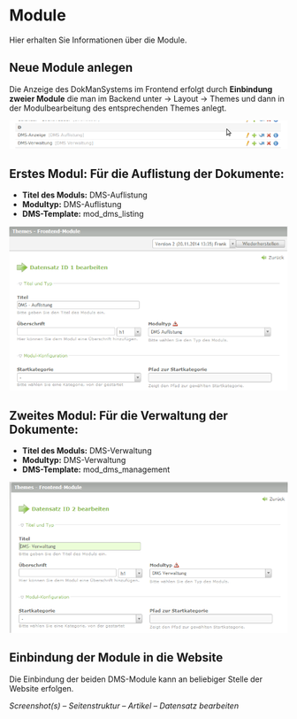 # Module

Hier erhalten Sie Informationen über die Module.

## Neue Module anlegen 
Die Anzeige des DokManSystems im Frontend erfolgt durch **Einbindung zweier Module** die man im Backend unter -> Layout → Themes und dann in der Modulbearbeitung des entsprechenden Themes anlegt. 

![screenshot_modules.png](/manual/de/admin/modules/screenshot_modules.png)

## Erstes Modul: Für die Auflistung der Dokumente: 
* **Titel des Moduls:** DMS-Auflistung 
* **Modultyp:** DMS-Auflistung 
* **DMS-Template:** mod_dms_listing

![Screenshot Auflistungsmodul](screenshot_module_listing.png)

## Zweites Modul: Für die Verwaltung der Dokumente: 
* **Titel des Moduls:** DMS-Verwaltung 
* **Modultyp:** DMS-Verwaltung 
* **DMS-Template:** mod_dms_management

![Screenshot Verwaltungsmodul](screenshot_module_management.png)

## Einbindung der Module in die Website
Die Einbindung der beiden DMS-Module kann an beliebiger Stelle der Website erfolgen.

*Screenshot(s) –  Seitenstruktur – Artikel – Datensatz bearbeiten*
